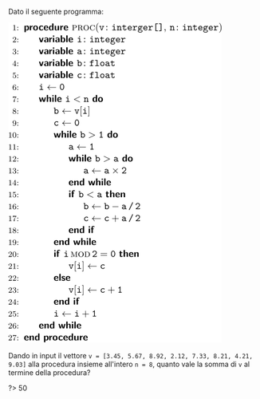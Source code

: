 Dato il seguente programma:

![](es7.svg?s=2)

Dando in input il vettore `v = [3.45, 5.67, 8.92, 2.12, 7.33, 8.21, 4.21, 9.03]` alla procedura insieme all'intero `n = 8`, quanto vale la somma di `v` al termine della procedura?

?> 50
